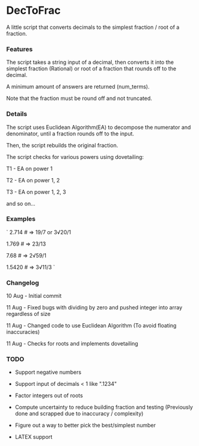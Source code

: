# DecToFrac
A little script that converts decimals to the simplest fraction / root of a fraction.

### Features
The script takes a string input of a decimal, then converts it into the simplest fraction (Rational) or root of a fraction that rounds off to the decimal.

A minimum amount of answers are returned (num_terms).

Note that the fraction must be round off and not truncated.

### Details
The script uses Euclidean Algorithm(EA) to decompose the numerator and denominator, until a fraction rounds off to the input.

Then, the script rebuilds the original fraction.

The script checks for various powers using dovetailing:

T1 - EA on power 1

T2 - EA on power 1, 2

T3 - EA on power 1, 2, 3

and so on...

### Examples
`
2.714   # => 19/7 or 3√20/1

1.769   # => 23/13

7.68    # => 2√59/1

1.5420  # => 3√11/3
`
### Changelog
10 Aug - Initial commit

11 Aug - Fixed bugs with dividing by zero and pushed integer into array regardless of size

11 Aug - Changed code to use Euclidean Algorithm (To avoid floating inaccuracies)

11 Aug - Checks for roots and implements dovetailing

### TODO
- Support negative numbers

- Support input of decimals < 1 like ".1234"

- Factor integers out of roots

- Compute uncertainty to reduce building fraction and testing (Previously done and scrapped due to inaccuracy / complexity)

- Figure out a way to better pick the best/simplest number

- LATEX support